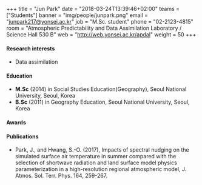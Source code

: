 ﻿+++
title = "Jun Park"
date = "2018-03-24T13:39:46+02:00"
teams = ["Students"]
banner = "img/people/junpark.png"
email = "junpark217@yonsei.ac.kr"
job = "M.Sc. student"
phone = "02-2123-4815"
room = "Atmospheric Predictability and Data Assimilation Laboratory / Science Hall 530 B"
web = "http://web.yonsei.ac.kr/apdal"
weight = 50
+++

#### Research interests
+ Data assimilation


#### Education
 + **M.Sc** (2014) in Social Studies Education(Geography), Seoul National University, Seoul, Korea
 + **B.Sc** (2011) in Geography Education, Seoul National University, Seoul, Korea

#### Awards

#### Publications
+ Park, J., and Hwang, S.-O. (2017), Impacts of spectral nudging on the simulated surface air temperature in summer compared with the selection of shortwave radiation and land surface model physics parameterization in a high-resolution regional atmospheric model, J. Atmos. Sol. Terr. Phys. 164, 259-267.
